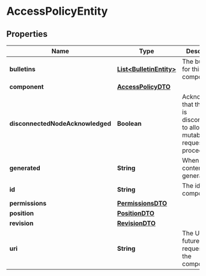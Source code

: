 # AccessPolicyEntity

## Properties
Name | Type | Description | Notes
------------ | ------------- | ------------- | -------------
**bulletins** | [**List&lt;BulletinEntity&gt;**](BulletinEntity.md) | The bulletins for this component. |  [optional]
**component** | [**AccessPolicyDTO**](AccessPolicyDTO.md) |  |  [optional]
**disconnectedNodeAcknowledged** | **Boolean** | Acknowledges that this node is disconnected to allow for mutable requests to proceed. |  [optional]
**generated** | **String** | When this content was generated. |  [optional]
**id** | **String** | The id of the component. |  [optional]
**permissions** | [**PermissionsDTO**](PermissionsDTO.md) |  |  [optional]
**position** | [**PositionDTO**](PositionDTO.md) |  |  [optional]
**revision** | [**RevisionDTO**](RevisionDTO.md) |  |  [optional]
**uri** | **String** | The URI for futures requests to the component. |  [optional]
